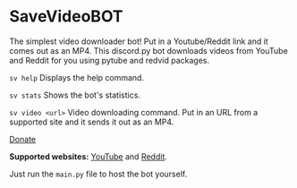 # SaveVideoBOT

The simplest video downloader bot! Put in a Youtube/Reddit link and it comes out as an MP4.
This discord.py bot downloads videos from YouTube and Reddit for you using pytube and redvid packages.

```sv help``` Displays the help command.

```sv stats``` Shows the bot's statistics.

```sv video <url>``` Video downloading command. Put in an URL from a supported site and it sends it out as an MP4.

[Donate](https://www.paypal.com/paypalme/devicetr)

**Supported websites:** [YouTube](https://www.youtube.com/) and [Reddit](https://www.reddit.com/).

Just run the ```main.py``` file to host the bot yourself.
